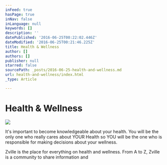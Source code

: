 ```yaml
---
inFeed: true
hasPage: true
inNav: false
inLanguage: null
keywords: []
description: ''
datePublished: '2016-06-25T00:22:02.446Z'
dateModified: '2016-06-25T00:21:46.225Z'
title: Health & Wellness
author: []
authors: []
publisher: null
starred: false
sourcePath: _posts/2016-06-25-health-and-wellness.md
url: health-and-wellness/index.html
_type: Article

---
```

# Health & Wellness
![](https://the-grid-user-content.s3-us-west-2.amazonaws.com/f5085783-c34b-43d9-9a4b-7e93fa99a0e7.png)

It's important to become knowledgeable about your health. You will be the only one who really cares about YOUR Health so YOU will be the one who is responsible for making decisions about your wellness.

Zville is the place for everything on health and wellness. From A to Z, Zville is a community to share information and